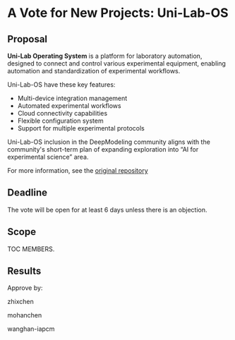# A Vote for New Projects: Uni-Lab-OS

## Proposal

**Uni-Lab Operating System** is a platform for laboratory automation, designed to connect and control various experimental equipment, enabling automation and standardization of experimental workflows.

Uni-Lab-OS have these key features:

- Multi-device integration management
- Automated experimental workflows
- Cloud connectivity capabilities
- Flexible configuration system
- Support for multiple experimental protocols

Uni-Lab-OS inclusion in the DeepModeling community aligns with the community's short-term plan of expanding exploration into “AI for experimental science” area.

For more information, see the [original repository](https://github.com/dptech-corp/Uni-Lab-OS)

## Deadline

The vote will be open for at least 6 days unless there is an objection.

## Scope

TOC MEMBERS.

## Results

Approve by:

zhixchen

mohanchen

wanghan-iapcm
